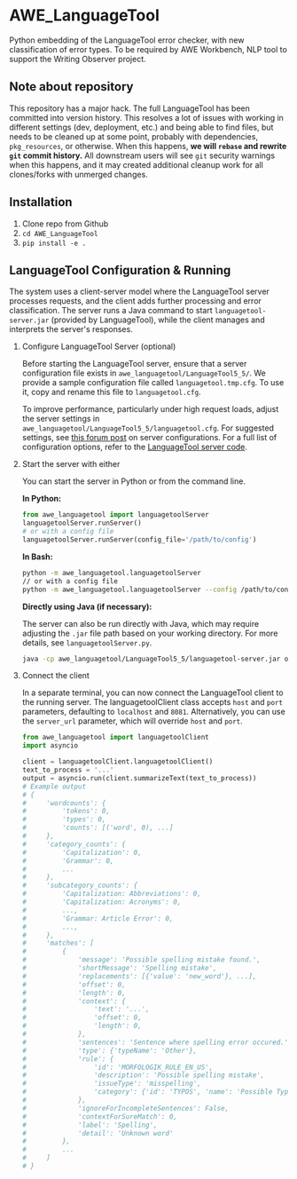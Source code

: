 # AWE_LanguageTool

Python embedding of the LanguageTool error checker, with new classification of error types. To
be required by AWE Workbench, NLP tool to support the Writing Observer project.

## Note about repository

This repository has a major hack. The full LanguageTool has been committed into version
history. This resolves a lot of issues with working in different settings (dev, deployment, etc.) and
being able to find files, but needs to be cleaned up at some point, probably with dependencies,
`pkg_resources`, or otherwise. When this happens, **we will `rebase` and rewrite `git` commit history.**
All downstream users will see `git` security warnings when this happens, and it may created additional
cleanup work for all clones/forks with unmerged changes.

## Installation

1. Clone repo from Github
2. `cd AWE_LanguageTool`
3. `pip install -e .`

## LanguageTool Configuration & Running

The system uses a client-server model where the LanguageTool server processes requests, and the client adds further processing and error classification. The server runs a Java command to start `languagetool-server.jar` (provided by LanguageTool), while the client manages and interprets the server's responses.

1. Configure LanguageTool Server (optional)

    Before starting the LanguageTool server, ensure that a server configuration file exists in `awe_languagetool/LanguageTool5_5/`. We provide a sample configuration file called `languagetool.tmp.cfg`. To use it, copy and rename this file to `languagetool.cfg`.

    To improve performance, particularly under high request loads, adjust the server settings in `awe_languagetool/LanguageTool5_5/languagetool.cfg`. For suggested settings, see [this forum post](https://forum.languagetool.org/t/too-many-parallel-requests/8290/3) on server configurations. For a full list of configuration options, refer to the [LanguageTool server code](https://github.com/languagetool-org/languagetool/blob/c6321ab5837a9e1ae5501d746f947f5706b4b274/languagetool-server/src/main/java/org/languagetool/server/HTTPServerConfig.java).

1. Start the server with either

    You can start the server in Python or from the command line.

    **In Python:**

    ```python
    from awe_languagetool import languagetoolServer
    languagetoolServer.runServer()
    # or with a config file
    languagetoolServer.runServer(config_file='/path/to/config')
    ```

    **In Bash:**

    ```bash
    python -m awe_languagetool.languagetoolServer
    // or with a config file
    python -m awe_languagetool.languagetoolServer --config /path/to/config
    ```

    **Directly using Java (if necessary):**

    The server can also be run directly with Java, which may require adjusting the `.jar` file path based on your working directory. For more details, see `languagetoolServer.py`.

    ```bash
    java -cp awe_languagetool/LanguageTool5_5/languagetool-server.jar org.languagetool.server.HTTPServer --config {/path/to/config} --port {port} --allow-origin "*"
    ```

1. Connect the client

    In a separate terminal, you can now connect the LanguageTool client to the running server. The languagetoolClient class accepts `host` and `port` parameters, defaulting to `localhost` and `8081`. Alternatively, you can use the `server_url` parameter, which will override `host` and `port`.

    ```python
    from awe_languagetool import languagetoolClient
    import asyncio

    client = languagetoolClient.languagetoolClient()
    text_to_process = '...'
    output = asyncio.run(client.summarizeText(text_to_process))
    # Example output
    # {
    #     'wordcounts': {
    #         'tokens': 0,
    #         'types': 0,
    #         'counts': [('word', 0), ...]
    #     },
    #     'category_counts': {
    #         'Capitalization': 0,
    #         'Grammar': 0,
    #         ...
    #     },
    #     'subcategory_counts': {
    #         'Capitalization: Abbreviations': 0,
    #         'Capitalization: Acronyms': 0,
    #         ...,
    #         'Grammar: Article Error': 0,
    #         ...,
    #     },
    #     'matches': [
    #         {
    #             'message': 'Possible spelling mistake found.',
    #             'shortMessage': 'Spelling mistake',
    #             'replacements': [{'value': 'new_word'}, ...],
    #             'offset': 0,
    #             'length': 0,
    #             'context': {
    #                 'text': '...',
    #                 'offset': 0,
    #                 'length': 0,
    #             },
    #             'sentences': 'Sentence where spelling error occured.',
    #             'type': {'typeName': 'Other'},
    #             'rule': {
    #                 'id': 'MORFOLOGIK_RULE_EN_US',
    #                 'description': 'Possible spelling mistake',
    #                 'issueType': 'misspelling',
    #                 'category': {'id': 'TYPOS', 'name': 'Possible Typo'}
    #             },
    #             'ignoreForIncompleteSentences': False,
    #             'contextForSureMatch': 0,
    #             'label': 'Spelling',
    #             'detail': 'Unknown word'
    #         },
    #         ...
    #     ]
    # }
    ```

